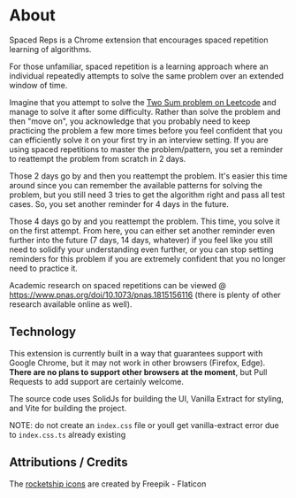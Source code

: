 # About

Spaced Reps is a Chrome extension that encourages spaced repetition learning of algorithms.

For those unfamiliar, spaced repetition is a learning approach where an individual repeatedly attempts to solve the same problem over an extended window of time.

Imagine that you attempt to solve the [Two Sum problem on Leetcode](https://leetcode.com/problems/two-sum/) and manage to solve it after some difficulty.
Rather than solve the problem and then "move on", you acknowledge that you probably need to keep practicing the problem a few more times before you feel confident that you can efficiently solve it on your first try in an interview setting.
If you are using spaced repetitions to master the problem/pattern, you set a reminder to reattempt the problem from scratch in 2 days.

Those 2 days go by and then you reattempt the problem. It's easier this time around since you can remember the available patterns for solving the problem, but you still need 3 tries to get the algorithm right and pass all test cases.
So, you set another reminder for 4 days in the future.

Those 4 days go by and you reattempt the problem. This time, you solve it on the first attempt. From here, you can either set another reminder even further into the future (7 days, 14 days, whatever) if you feel like you still need to solidify your understanding even further, or you can stop setting reminders for this problem if you are extremely confident that you no longer need to practice it.

Academic research on spaced repetitions can be viewed @ https://www.pnas.org/doi/10.1073/pnas.1815156116 (there is plenty of other research available online as well).

## Technology

This extension is currently built in a way that guarantees support with Google Chrome, but it may not work in other browsers (Firefox, Edge). **There are no plans to support other browsers at the moment**, but Pull Requests to add support are certainly welcome.

The source code uses SolidJs for building the UI, Vanilla Extract for styling, and Vite for building the project.

NOTE: do not create an `index.css` file or youll get vanilla-extract error due to `index.css.ts` already existing

## Attributions / Credits

The [rocketship icons](https://www.flaticon.com/free-icons/rocket) are created by Freepik - Flaticon
